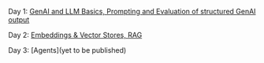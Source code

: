 Day 1: [GenAI and LLM Basics, Prompting and Evaluation of structured GenAI output](https://youtu.be/WpIfAeCIFc0)

Day 2: [Embeddings & Vector Stores, RAG](https://youtu.be/AjpjCHdIINU)

Day 3: [Agents](yet to be published)
